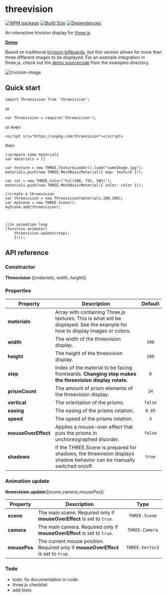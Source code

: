 threevision
========

[![NPM package][npm-img]][npm-url]
[![Build Size][build-size-img]][build-size-url]
[![Dependencies][dependencies-img]][dependencies-url]

An interactive trivision display for [three.js]("https://threejs.org").

<b>[Demo](https://foxinsox.github.io/threevision/example/)</b>

Based on traditional [trivision billboards](https://en.wikipedia.org/wiki/Trivision), but this version allows for more than three different images to be displayed.
For an example integration in three.js, check out the [demo sourcecode](./example/index.html) from the examples directory.

![trivision-image](https://upload.wikimedia.org/wikipedia/commons/2/2f/Trivision_advertising_illustration.png)


## Quick start

```
import Threevision from 'threevision';
```
or
```
var Threevision = require('threevision');
```
or even
```
<script src="https://unpkg.com/threevision"></script>
```
then
```
//prepare some materials
var materials = []

var texture = new THREE.TextureLoader().load("someImage.jpg");
materials.push(new THREE.MeshBasicMaterial({ map: texture }));

var col = new THREE.Color("hsl(100, 75%, 50%)");
materials.push(new THREE.MeshBasicMaterial({ color: color }));

//create a threevision
var threevision = new Threevision(materials,100,100);
var myScene = new THREE.Scene();
myScene.add(threevision);



//in animation loop
(function animate()
    threevision.update(step);
    })();

```

## API reference

### Constructor

<b>Threevision</b> ([<i>materials</i>, <i>width</i>, <i>height</i>])

### Properties

| Property         | Description                                                                                                                   | Default |
| ---------------- | ----------------------------------------------------------------------------------------------------------------------------- | :-----: |
| <b>materials</b> | Array with containing Three.js textures. This is what will be displayed. See the example for how to display images or colors. |         |
| <b>width</b>     | The width of the threevision display.                                                                                         |  `100`  |
| <b>height</b>    | The height of the threevision display.                                                                                        |  `100`  |
| <b>step</b>      | Index of the material to be facing frontwards. <b>Changing step makes the threevision display rotate.</b>                    |    `0`    |
| <b>prismCount</b>      | The amount of prism elements of the threevision display.                                                                      |  `24`   |
| <b>vertical</b>        | The orientation of the prisms.                                                                                                | `false` |
| <b>easing</b>          | The easing of the prisms rotation.                                                                                            | `0.05`  |
| <b>speed</b>           | The speed of the prisms rotation.                                                                                             |   `4`   |
| <b>mouseOverEffect</b> | Applies a mouse-over effect that puts the prisms in unchoreographed disorder.                                                 | `false` |
| <b>shadows</b>         | If the THREE.Scene is prepared for shadows, the threevision displays shadow behavior can be manually switched on/off.         | `true`  |

### Animation update

<b>threevision.update</b>([<i>scene</i>,<i>camera</i>,<i>mousePos</i>])`

| Property        | Description                                                                           |     Type      |
| --------------- | ------------------------------------------------------------------------------------- | :-----------: |
| <b>scene</b>    | The main scene. Required only if <b>mouseOverEffect</b> is set to `true`.             |  `THREE.Scene`  |
| <b>camera</b>   | The main camera. Required only if <b>mouseOverEffect</b> is set to `true`.            | `THREE.Camera`  |
| <b>mousePos</b> | The current mouse position. Required only if <b>mouseOverEffect</b> is set to `true`. | `THREE.Vector2` |



### Todo

* todo: fix documentation in code
* three.js checklist
* add tests

[npm-img]: https://img.shields.io/npm/v/threevision.svg
[npm-url]: https://npmjs.org/package/threevision
[build-size-img]: https://img.shields.io/bundlephobia/minzip/threevision.svg
[build-size-url]: https://bundlephobia.com/result?p=threevision
[dependencies-img]: https://img.shields.io/david/foxinsox/threevision.svg
[dependencies-url]: https://david-dm.org/foxinsox/threevision